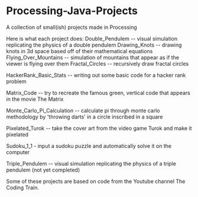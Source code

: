 # Processing-Java-Projects
A collection of small(ish) projects made in Processing

Here is what each project does:
Double_Pendulem -- visual simulation replicating the physics of a double pendulem
Drawing_Knots -- drawing knots in 3d space based off of their mathematical equations
Flying_Over_Mountains -- simulation of mountains that appear as if the viewer is flying over them
Fractal_Circles -- recursively draw fractal circles

HackerRank_Basic_Stats -- writing out some basic code for a hacker rank problem

Matrix_Code -- try to recreate the famous green, vertical code that appears in the movie The Matrix

Monte_Carlo_Pi_Calculation -- calculate pi through monte carlo methodology by 'throwing darts' in a circle inscribed in a square

Pixelated_Turok -- take the cover art from the video game Turok and make it pixelated

Sudoku_1_1 - input a sudoku puzzle and automatically solve it on the computer

Triple_Pendulem -- visual simulation replicating the physics of a triple pendulem (not yet completed)


Some of these projects are based on code from the Youtube channel The Coding Train.

